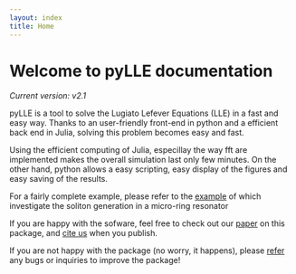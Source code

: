 ```yaml
---
layout: index
title: Home
---
```


# Welcome to pyLLE documentation

_Current version: v2.1_


pyLLE is a tool to solve the Lugiato Lefever Equations (LLE) in a fast and easy way. Thanks to an user-friendly front-end in python and a efficient back end in Julia, solving this problem becomes easy and fast.

Using the efficient computing of Julia, especillay the way fft are implemented makes the overall simulation last only few minutes. On the other hand, python allows a easy scripting, easy display of the figures and easy saving of the results. 

For a fairly complete example, please refer to the [example](https://gregmoille.github.io/pyLLE/Example.html) of  which investigate the soliton generation in a micro-ring resonator

If you are happy with the sofware, feel free to check out our [paper]() on this package, and [cite us](https://gregmoille.github.io/pyLLE/HowToCite.html) when you publish. 

If you are not happy with the package (no worry, it happens), please [refer](https://github.com/gregmoille/pyLLE/issues) any bugs or inquiries to improve the package! 